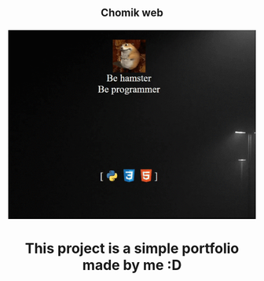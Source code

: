 <div align="center">
  <h2>Chomik web</h2>
</div>

###

<div align="center">
  <img src="/img/demo.gif" alt="demo gif"/>
</div>

###

<div align="center">
  <h1>This project is a simple portfolio made by me :D</h1>
</div>
